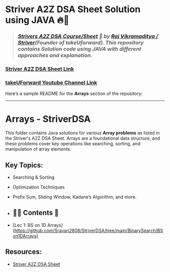 # **Striver A2Z DSA Sheet Solution using JAVA** 🔥🎯

> ### _[Strivers A2Z DSA Course/Sheet](https://takeuforward.org/strivers-a2z-dsa-course/strivers-a2z-dsa-course-sheet-2/) 🚀 by [Raj Vikramaditya / Striver](https://www.linkedin.com/in/rajstriver/)(Founder of takeUforward). This repository contains Solution code using JAVA with different approaches and explanation._

### [Striver A2Z DSA Sheet Link](https://takeuforward.org/strivers-a2z-dsa-course/strivers-a2z-dsa-course-sheet-2/)
### [takeUForward Youtube Channel Link](https://www.youtube.com/@takeUforward)

Here’s a sample README for the **Arrays** section of the repository:

---

# Arrays - StriverDSA

This folder contains Java solutions for various **Array problems** as listed in the Striver's A2Z DSA Sheet. Arrays are a foundational data structure, and these problems cover key operations like searching, sorting, and manipulation of array elements.

## Key Topics:
- Searching & Sorting
- Optimization Techniques
- Prefix Sum, Sliding Window, Kadane’s Algorithm, and more.

- ## 👨‍💻 **Contents** 👀
- [Lec 1: BS on 1D Arrays](https://github.com/Sravan2808/StriverDSA/tree/main/BinarySearch/BSon1DArrays}

## Resources:
- [Striver A2Z DSA Sheet](https://takeuforward.org)
